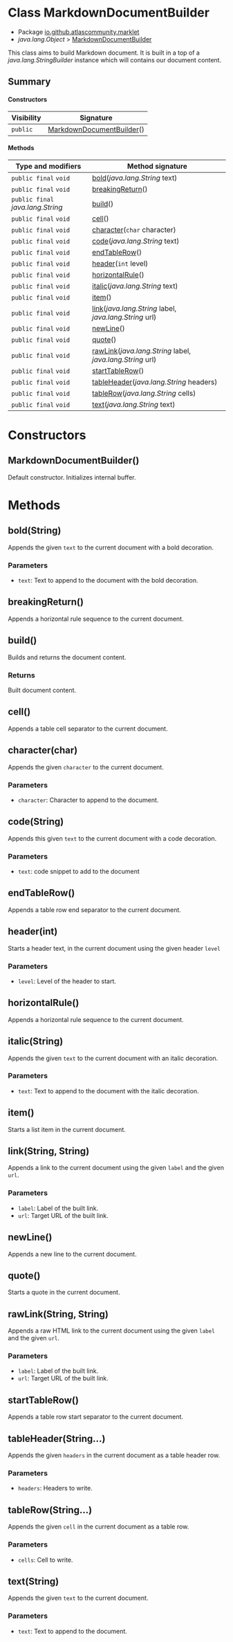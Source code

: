 # Class MarkdownDocumentBuilder

* Package [io.github.atlascommunity.marklet](README.html)
* *java.lang.Object* > [MarkdownDocumentBuilder](MarkdownDocumentBuilder.html)

This class aims to build Markdown document. It is built in a top of a *java.lang.StringBuilder*
 instance which will contains our document content.


## Summary
#### Constructors
| Visibility | Signature |
| --- | --- |
| `public` | [MarkdownDocumentBuilder](#markdowndocumentbuilder)() |

#### Methods
| Type and modifiers | Method signature |
| --- | --- |
| `public final` `void` | [bold](#boldstring)(*java.lang.String* text) |
| `public final` `void` | [breakingReturn](#breakingreturn)() |
| `public final` *java.lang.String* | [build](#build)() |
| `public final` `void` | [cell](#cell)() |
| `public final` `void` | [character](#characterchar)(`char` character) |
| `public final` `void` | [code](#codestring)(*java.lang.String* text) |
| `public final` `void` | [endTableRow](#endtablerow)() |
| `public final` `void` | [header](#headerint)(`int` level) |
| `public final` `void` | [horizontalRule](#horizontalrule)() |
| `public final` `void` | [italic](#italicstring)(*java.lang.String* text) |
| `public final` `void` | [item](#item)() |
| `public final` `void` | [link](#linkstring-string)(*java.lang.String* label, *java.lang.String* url) |
| `public final` `void` | [newLine](#newline)() |
| `public final` `void` | [quote](#quote)() |
| `public final` `void` | [rawLink](#rawlinkstring-string)(*java.lang.String* label, *java.lang.String* url) |
| `public final` `void` | [startTableRow](#starttablerow)() |
| `public final` `void` | [tableHeader](#tableheaderstring)(*java.lang.String* headers) |
| `public final` `void` | [tableRow](#tablerowstring)(*java.lang.String* cells) |
| `public final` `void` | [text](#textstring)(*java.lang.String* text) |



# Constructors
## MarkdownDocumentBuilder()
Default constructor. Initializes internal buffer.




# Methods
## bold(String)
Appends the given ``text`` to the current document with a bold decoration.

### **Parameters**
* `text`: Text to append to the document with the bold decoration.



## breakingReturn()
Appends a horizontal rule sequence to the current document.



## build()
Builds and returns the document content.

### **Returns**
Built document content.



## cell()
Appends a table cell separator to the current document.



## character(char)
Appends the given ``character`` to the current document.

### **Parameters**
* `character`: Character to append to the document.



## code(String)
Appends this given `text` to the current document with a code decoration.

### **Parameters**
* `text`: code snippet to add to the document



## endTableRow()
Appends a table row end separator to the current document.



## header(int)
Starts a header text, in the current document using the given header ``level``

### **Parameters**
* `level`: Level of the header to start.



## horizontalRule()
Appends a horizontal rule sequence to the current document.



## italic(String)
Appends the given ``text`` to the current document with an italic decoration.

### **Parameters**
* `text`: Text to append to the document with the italic decoration.



## item()
Starts a list item in the current document.



## link(String, String)
Appends a link to the current document using the given ``label`` and the given ``url``.

### **Parameters**
* `label`: Label of the built link.
* `url`: Target URL of the built link.



## newLine()
Appends a new line to the current document.



## quote()
Starts a quote in the current document.



## rawLink(String, String)
Appends a raw HTML link to the current document using the given ``label`` and the given
 ``url``.

### **Parameters**
* `label`: Label of the built link.
* `url`: Target URL of the built link.



## startTableRow()
Appends a table row start separator to the current document.



## tableHeader(String...)
Appends the given ``headers`` in the current document as a table header row.

### **Parameters**
* `headers`: Headers to write.



## tableRow(String...)
Appends the given ``cell`` in the current document as a table row.

### **Parameters**
* `cells`: Cell to write.



## text(String)
Appends the given ``text`` to the current document.

### **Parameters**
* `text`: Text to append to the document.




